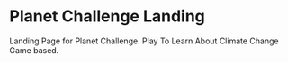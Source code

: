 # Planet Challenge Landing
Landing Page for Planet Challenge. Play To Learn About Climate Change Game based.
